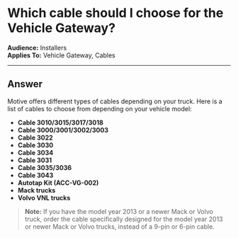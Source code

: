 # Which cable should I choose for the Vehicle Gateway?

**Audience:** Installers\
**Applies To:** Vehicle Gateway, Cables

***

## Answer

Motive offers different types of cables depending on your truck. Here is a list of cables to choose from depending on your vehicle model:

* **Cable 3010/3015/3017/3018**
* **Cable 3000/3001/3002/3003**
* **Cable 3022**
* **Cable 3030**
* **Cable 3034**
* **Cable 3031**
* **Cable 3035/3036**
* **Cable 3043**
* **Autotap Kit (ACC-VG-002)**
* **Mack trucks**
* **Volvo VNL trucks**

> **Note:** If you have the model year 2013 or a newer Mack or Volvo truck, order the cable specifically designed for the model year 2013 or newer Mack or Volvo trucks, instead of a 9-pin or 6-pin cable.
